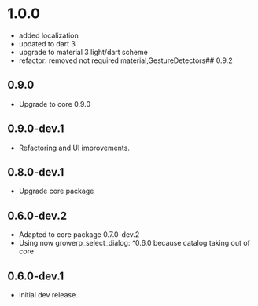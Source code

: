 # 1.0.0
* added localization
* updated to dart 3
* upgrade to material 3 light/dart scheme
* refactor: removed not required material,GestureDetectors## 0.9.2

## 0.9.0
* Upgrade to core 0.9.0

## 0.9.0-dev.1
* Refactoring and UI improvements.

## 0.8.0-dev.1
* Upgrade core package

## 0.6.0-dev.2
* Adapted to core package 0.7.0-dev.2
* Using now growerp_select_dialog:  ^0.6.0 because catalog taking out of core

## 0.6.0-dev.1
* initial dev release.
